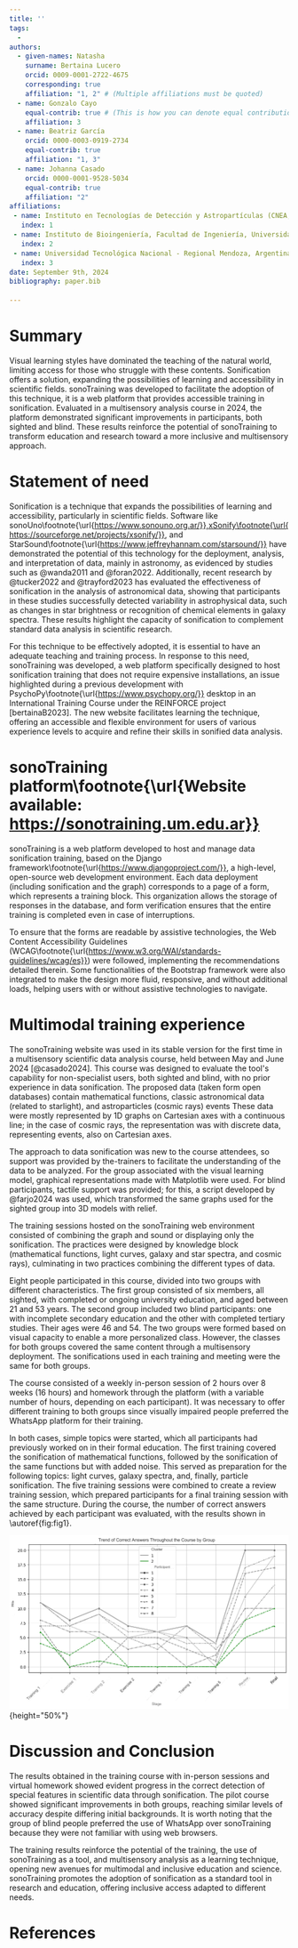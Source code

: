 ```yaml
---
title: ''
tags:
  - 
authors:
  - given-names: Natasha
    surname: Bertaina Lucero
    orcid: 0009-0001-2722-4675
    corresponding: true 
    affiliation: "1, 2" # (Multiple affiliations must be quoted)
  - name: Gonzalo Cayo
    equal-contrib: true # (This is how you can denote equal contributions between multiple authors)
    affiliation: 3
  - name: Beatriz García
    orcid: 0000-0003-0919-2734
    equal-contrib: true 
    affiliation: "1, 3"
  - name: Johanna Casado
    orcid: 0000-0001-9528-5034
    equal-contrib: true 
    affiliation: "2"
affiliations:
 - name: Instituto en Tecnologías de Detección y Astropartículas (CNEA, CONICET, UNSAM), Mendoza, Argentina
   index: 1
 - name: Instituto de Bioingeniería, Facultad de Ingeniería, Universidad de Mendoza, Argentina
   index: 2
 - name: Universidad Tecnológica Nacional - Regional Mendoza, Argentina
   index: 3
date: September 9th, 2024
bibliography: paper.bib

---
```


# Summary

Visual learning styles have dominated the teaching of the natural world, limiting access for those who struggle with these contents. Sonification offers a solution, expanding the possibilities of learning and accessibility in scientific fields. sonoTraining was developed to facilitate the adoption of this technique, it is a web platform that provides accessible training in sonification. Evaluated in a multisensory analysis course in 2024, the platform demonstrated significant improvements in participants, both sighted and blind. These results reinforce the potential of sonoTraining to transform education and research toward a more inclusive and multisensory approach.

# Statement of need

Sonification is a technique that expands the possibilities of learning and accessibility, particularly in scientific fields. Software like sonoUno\footnote{\url{https://www.sonouno.org.ar/}},xSonify\footnote{\url{https://sourceforge.net/projects/xsonify/}}, and StarSound\footnote{\url{https://www.jeffreyhannam.com/starsound/}} have demonstrated the potential of this technology for the deployment, analysis, and interpretation of data, mainly in astronomy, as evidenced by studies such as @wanda2011 and @foran2022. Additionally, recent research by @tucker2022 and @trayford2023 has evaluated the effectiveness of sonification in the analysis of astronomical data, showing that participants in these studies successfully detected variability in astrophysical data, such as changes in star brightness or recognition of chemical elements in galaxy spectra. These results highlight the capacity of sonification to complement standard data analysis in scientific research.


For this technique to be effectively adopted, it is essential to have an adequate teaching and training process. In response to this need, sonoTraining was developed, a web platform specifically designed to host sonification training that does not require expensive installations, an issue highlighted during a previous development with PsychoPy\footnote{\url{https://www.psychopy.org/}} desktop in an International Training Course under the REINFORCE project [bertainaB2023]. The new website facilitates learning the technique, offering an accessible and flexible environment for users of various experience levels to acquire and refine their skills in sonified data analysis. 


# sonoTraining platform\footnote{\url{Website available: https://sonotraining.um.edu.ar}}

sonoTraining is a web platform developed to host and manage data sonification training, based on the Django framework\footnote{\url{https://www.djangoproject.com/}}, a high-level, open-source web development environment. Each data deployment (including sonification and the graph) corresponds to a page of a form, which represents a training block. This organization allows the storage of responses in the database, and form verification ensures that the entire training is completed even in case of interruptions.


To ensure that the forms are readable by assistive technologies, the Web Content Accessibility Guidelines (WCAG\footnote{\url{https://www.w3.org/WAI/standards-guidelines/wcag/es}}) were followed, implementing the recommendations detailed therein. Some functionalities of the Bootstrap framework were also integrated to make the design more fluid, responsive, and without additional loads, helping users with or without assistive technologies to navigate.

# Multimodal training experience

The sonoTraining website was used in its stable version for the first time in a multisensory scientific data analysis course, held between May and June 2024 [@casado2024]. This course was designed to evaluate the tool's capability for non-specialist users, both sighted and blind, with no prior experience in data sonification. The proposed data (taken form open databases) contain mathematical functions, classic astronomical data (related to starlight), and astroparticles (cosmic rays) events These data were mostly represented by 1D graphs on Cartesian axes with a continuous line; in the case of cosmic rays, the representation was with discrete data, representing events, also on Cartesian axes.

The approach to data sonification was new to the course attendees, so support was provided by the-trainers to facilitate the understanding of the data to be analyzed. For the group associated with the visual learning model, graphical representations made with Matplotlib were used. For blind participants, tactile support was provided; for this, a script developed by @farjo2024 was used, which transformed the same graphs used for the sighted group into 3D models with relief.

The training sessions hosted on the sonoTraining web environment consisted of combining the graph and sound or displaying only the sonification. The practices were designed by knowledge block (mathematical functions, light curves, galaxy and star spectra, and cosmic rays), culminating in two practices combining the different types of data.

Eight people participated in this course, divided into two groups with different characteristics. The first group consisted of six members, all sighted, with completed or ongoing university education, and aged between 21 and 53 years. The second group included two blind participants: one with incomplete secondary education and the other with completed tertiary studies. Their ages were 46 and 54. The two groups were formed based on visual capacity to enable a more personalized class. However, the classes for both groups covered the same content through a multisensory deployment. The sonifications used in each training and meeting were the same for both groups.

The course consisted of a weekly in-person session of 2 hours over 8 weeks (16 hours) and homework through the platform (with a variable number of hours, depending on each participant). It was necessary to offer different training to both groups since visually impaired people preferred the WhatsApp platform for their training.

In both cases, simple topics were started, which all participants had previously worked on in their formal education. The first training covered the sonification of mathematical functions, followed by the sonification of the same functions but with added noise. This served as preparation for the following topics: light curves, galaxy spectra, and, finally, particle sonification. The five training sessions were combined to create a review training session, which prepared participants for a final training session with the same structure. During the course, the number of correct answers achieved by each participant was evaluated, with the results shown in \autoref{fig:fig1}.

![Chart of each participant's successes throughout the training sessions \label{fig:fig1}](figures/resultados.png){height="50%"}



# Discussion and Conclusion

The results obtained in the training course with in-person sessions and virtual homework showed evident progress in the correct detection of special features in scientific data through sonification. The pilot course showed significant improvements in both groups, reaching similar levels of accuracy despite differing initial backgrounds. It is worth noting that the group of blind people preferred the use of WhatsApp over sonoTraining because they were not familiar with using web browsers.

The training results reinforce the potential of the training, the use of sonoTraining as a tool, and multisensory analysis as a learning technique, opening new avenues for multimodal and inclusive education and science. sonoTraining promotes the adoption of sonification as a standard tool in research and education, offering inclusive access adapted to different needs.


# References
